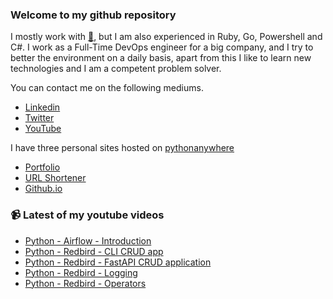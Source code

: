 ### Welcome to my github repository

I mostly work with [:snake:](https://www.python.org/), but I am also experienced in Ruby, Go, Powershell and C#. I work as a Full-Time DevOps engineer for a big company, and I try to better the environment on a daily basis, apart from this I like to learn new technologies and I am a competent problem solver.

You can contact me on the following mediums.
- [Linkedin](https://www.linkedin.com/in/r3ap3rpy)
- [Twitter](https://twitter.com/r3ap3rpy)
- [YouTube](https://www.youtube.com/channel/UC1qkMXH8d2I9DDAtBSeEHqg)

I have three personal sites hosted on [pythonanywhere](https://www.pythonanywhere.com/)
- [Portfolio](http://r3ap3rpy.pythonanywhere.com/)
- [URL Shortener](http://shortenpy.pythonanywhere.com/)
- [Github.io](https://r3ap3rpy.github.io/)

### :video_camera: Latest of my youtube videos
<!-- YOUTUBE:START -->
- [Python - Airflow - Introduction](https://www.youtube.com/watch?v=lY6VJ4uNwFI)
- [Python - Redbird - CLI CRUD app](https://www.youtube.com/watch?v=FTTOYRUnrH0)
- [Python - Redbird - FastAPI CRUD application](https://www.youtube.com/watch?v=FL8MRX5E7II)
- [Python - Redbird - Logging](https://www.youtube.com/watch?v=UMMEFGAxFXA)
- [Python - Redbird - Operators](https://www.youtube.com/watch?v=_0rScLV4j4k)
<!-- YOUTUBE:END -->

